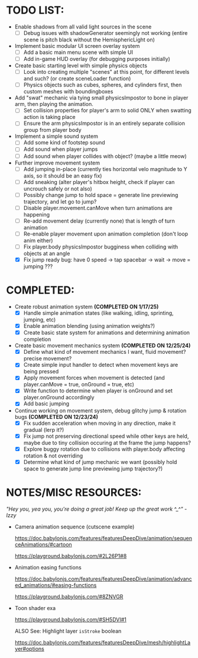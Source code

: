 TODO LIST:
===

- Enable shadows from all valid light sources in the scene
	- [ ]  Debug issues with shadowGenerator seemingly not working (entire scene is pitch black without the HemisphericLight on)
- Implement basic modular UI screen overlay system
	- [ ]  Add a basic main menu scene with simple UI
	- [ ]  Add in-game HUD overlay (for debugging purposes initially)
- Create basic starting level with simple physics objects
	- [ ]  Look into creating multiple "scenes" at this point, for different levels and such? (or create sceneLoader function)
	- [ ]  Physics objects such as cubes, spheres, and cylinders first, then custom meshes with boundingboxes
- Add "swat" mechanic via tying small physicsImpostor to bone in player arm, then playing the animation.
	- [ ]  Set collision properties for player's arm to solid ONLY when swatting action is taking place
	- [ ]  Ensure the arm physicsImpostor is in an entirely separate collision group from player body
- Implement a simple sound system
	- [ ]  Add some kind of footstep sound
	- [ ]  Add sound when player jumps
	- [ ]  Add sound when player collides with object? (maybe a little meow)
- Further improve movement system
	- [ ]  Add jumping in-place (currently ties horizontal velo magnitude to Y axis, so it should be an easy fix)
	- [ ]  Add sneaking (alter player's hitbox height, check if player can uncrouch safely or not also)
	- [ ]  Possibly change jump to hold space = generate line previewing trajectory, and let go to jump?
	- [ ]  Disable player.movement.canMove when turn animations are happening
    - [ ]  Re-add movement delay (currently none) that is length of turn animation
    - [ ]  Re-enable player movement upon animation completion (don't loop anim either)
    - [ ]  Fix player.body physicsImpostor bugginess when colliding with objects at an angle
    - [x]  Fix jump ready bug: have 0 speed -> tap spacebar -> wait -> move = jumping ???

COMPLETED:
===

- Create robust animation system **(COMPLETED ON 1/17/25)**
	- [x]  Handle simple animation states (like walking, idling, sprinting, jumping, etc)
	- [x]  Enable animation blending (using animation weights?)
	- [x]  Create basic state system for animations and determining animation completion
- Create basic movement mechanics system **(COMPLETED ON 12/25/24)**
	- [x]  Define what kind of movement mechanics I want, fluid movement? precise movement?
	- [x]  Create simple input handler to detect when movement keys are being pressed
	- [x]  Apply movement forces when movement is detected (and player.canMove = true, onGround = true, etc)
	- [x]  Write function to determine when player is onGround and set player.onGround accordingly
	- [x]  Add basic jumping
- Continue working on movement system, debug glitchy jump & rotation bugs **(COMPLETED ON 12/23/24)**
	- [x]  Fix sudden acceleration when moving in any direction, make it gradual (lerp it?)
	- [x]  Fix jump not preserving directional speed while other keys are held, maybe due to tiny collision occuring at the frame the jump happens?
	- [x]  Explore buggy rotation due to collisions with player.body affecting rotation & not overriding
	- [x]  Determine what kind of jump mechanic we want (possibly hold space to generate jump line previewing jump trajectory?)

NOTES/MISC RESOURCES:
===

*"Hey you, yea you, you're doing a great job! Keep up the great work ^_^" - Izzy*

- Camera animation sequence (cutscene example)

  https://doc.babylonjs.com/features/featuresDeepDive/animation/sequenceAnimations/#cartoon

  https://playground.babylonjs.com/#2L26P1#8

- Animation easing functions

  https://doc.babylonjs.com/features/featuresDeepDive/animation/advanced_animations/#easing-functions

  https://playground.babylonjs.com/#8ZNVGR

- Toon shader exa

  https://playground.babylonjs.com/#SH5DVI#1

  ALSO See: Highlight layer `isStroke` boolean

  https://doc.babylonjs.com/features/featuresDeepDive/mesh/highlightLayer#options